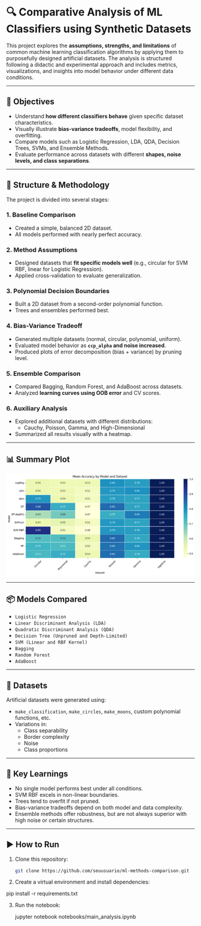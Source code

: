 # 🔍 Comparative Analysis of ML Classifiers using Synthetic Datasets

This project explores the **assumptions, strengths, and limitations** of common machine learning classification algorithms by applying them to purposefully designed artificial datasets. The analysis is structured following a didactic and experimental approach and includes metrics, visualizations, and insights into model behavior under different data conditions.

---

## 🎯 Objectives

- Understand **how different classifiers behave** given specific dataset characteristics.
- Visually illustrate **bias-variance tradeoffs**, model flexibility, and overfitting.
- Compare models such as Logistic Regression, LDA, QDA, Decision Trees, SVMs, and Ensemble Methods.
- Evaluate performance across datasets with different **shapes, noise levels, and class separations**.

---

## 📁 Structure & Methodology

The project is divided into several stages:

### 1. Baseline Comparison
- Created a simple, balanced 2D dataset.
- All models performed with nearly perfect accuracy.

### 2. Method Assumptions
- Designed datasets that **fit specific models well** (e.g., circular for SVM RBF, linear for Logistic Regression).
- Applied cross-validation to evaluate generalization.

### 3. Polynomial Decision Boundaries
- Built a 2D dataset from a second-order polynomial function.
- Trees and ensembles performed best.

### 4. Bias-Variance Tradeoff
- Generated multiple datasets (normal, circular, polynomial, uniform).
- Evaluated model behavior as **`ccp_alpha` and noise increased**.
- Produced plots of error decomposition (bias + variance) by pruning level.

### 5. Ensemble Comparison
- Compared Bagging, Random Forest, and AdaBoost across datasets.
- Analyzed **learning curves using OOB error** and CV scores.

### 6. Auxiliary Analysis
- Explored additional datasets with different distributions:
  - Cauchy, Poisson, Gamma, and High-Dimensional
- Summarized all results visually with a heatmap.

---

## 📊 Summary Plot

![Summary Accuracy Heatmap](results/ResumAssingmentBV.png)

---

## 📦 Models Compared

- `Logistic Regression`
- `Linear Discriminant Analysis (LDA)`
- `Quadratic Discriminant Analysis (QDA)`
- `Decision Tree (Unpruned and Depth-Limited)`
- `SVM (Linear and RBF Kernel)`
- `Bagging`
- `Random Forest`
- `AdaBoost`

---

## 🧪 Datasets

Artificial datasets were generated using:
- `make_classification`, `make_circles`, `make_moons`, custom polynomial functions, etc.
- Variations in:
  - Class separability
  - Border complexity
  - Noise
  - Class proportions

---

## 🧠 Key Learnings

- No single model performs best under all conditions.
- SVM RBF excels in non-linear boundaries.
- Trees tend to overfit if not pruned.
- Bias-variance tradeoffs depend on both model and data complexity.
- Ensemble methods offer robustness, but are not always superior with high noise or certain structures.

---

## ▶️ How to Run

1. Clone this repository:
   ```bash
   git clone https://github.com/seuusuario/ml-methods-comparison.git

2. Create a virtual environment and install dependencies:

  pip install -r requirements.txt

3. Run the notebook:

   jupyter notebook notebooks/main_analysis.ipynb

